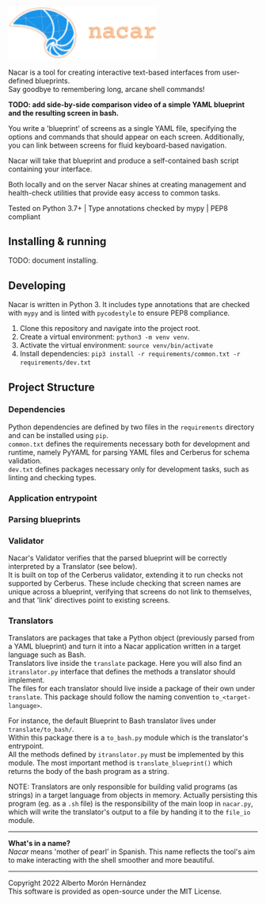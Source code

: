 <img src="docs/img/nacar-wordmark-alt.svg" alt="Nacar" width="300"/>

Nacar is a tool for creating interactive text-based interfaces from user-defined blueprints.  
Say goodbye to remembering long, arcane shell commands!

**TODO: add side-by-side comparison video of a simple YAML blueprint and the resulting screen in bash.** 

You write a 'blueprint' of screens as a single YAML file, specifying the options and commands that should appear on each screen.
Additionally, you can link between screens for fluid keyboard-based navigation.  

Nacar will take that blueprint and produce a self-contained bash script containing your interface.

Both locally and on the server Nacar shines at creating management and 
health-check utilities that provide easy access to common tasks.     

Tested on Python 3.7+ | Type annotations checked by mypy | PEP8 compliant  


## Installing & running

TODO: document installing.


## Developing

Nacar is written in Python 3. It includes type annotations that are checked with 
`mypy` and is linted with `pycodestyle` to ensure PEP8 compliance.

1. Clone this repository and navigate into the project root.
2. Create a virtual environment: `python3 -m venv venv`.
3. Activate the virtual environment: `source venv/bin/activate`
4. Install dependencies: `pip3 install -r requirements/common.txt -r requirements/dev.txt`


## Project Structure

### Dependencies
Python dependencies are defined by two files in the `requirements` directory and 
can be installed using `pip`.  
`common.txt` defines the requirements necessary both for development and runtime, 
namely PyYAML for parsing YAML files and Cerberus for schema validation.  
`dev.txt` defines packages necessary only for development tasks, such as linting
and checking types.


### Application entrypoint


### Parsing blueprints


### Validator

Nacar's Validator verifies that the parsed blueprint will be correctly 
interpreted by a Translator (see below).  
It is built on top of the Cerberus validator, extending it to run checks not 
supported by Cerberus. These include checking that screen names are unique 
across a blueprint, verifying that screens do not link to themselves, 
and that 'link' directives point to existing screens.


### Translators

Translators are packages that take a Python object (previously parsed from a YAML blueprint) 
and turn it into a Nacar application written in a target language such as Bash.  
Translators live inside the `translate` package. Here you will also find an `itranslator.py` interface 
that defines the methods a translator should implement.  
The files for each translator should live inside a package of their own under `translate`.
This package should follow the naming convention `to_<target-language>`.

For instance, the default Blueprint to Bash translator lives under `translate/to_bash/`.  
Within this package there is a `to_bash.py` module which is the translator's entrypoint.  
All the methods defined by `itranslator.py` must be implemented by this module. 
The most important method is `translate_blueprint()` which returns the body of the bash program as a string.  

NOTE: Translators are only responsible for building valid programs (as strings) 
in a target language from objects in memory. Actually persisting this program 
(eg. as a `.sh` file) is the responsibility of the main loop in `nacar.py`, which 
will write the translator's output to a file by handing it to the `file_io` module.  


---
**What's in a name?**  
*Nacar* means 'mother of pearl' in Spanish. This name reflects the tool's 
aim to make interacting with the shell smoother and more beautiful.


---
Copyright 2022 Alberto Morón Hernández  
This software is provided as open-source under the MIT License.
